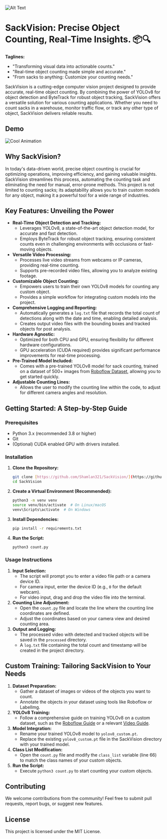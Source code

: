 ![Alt Text](https://wheat-rail-813665.hostingersite.com/SACK.png)



# SackVision: Precise Object Counting, Real-Time Insights. 📦🔍

**Taglines:**

* "Transforming visual data into actionable counts."
* "Real-time object counting made simple and accurate."
* "From sacks to anything: Customize your counting needs."

SackVision is a cutting-edge computer vision project designed to provide accurate, real-time object counting. By combining the power of YOLOv8 for object detection and ByteTrack for robust object tracking, SackVision offers a versatile solution for various counting applications. Whether you need to count sacks in a warehouse, monitor traffic flow, or track any other type of object, SackVision delivers reliable results.

## Demo
![Cool Animation](Demo1.gif)


## Why SackVision?

In today's data-driven world, precise object counting is crucial for optimizing operations, improving efficiency, and gaining valuable insights. SackVision streamlines this process, automating the counting task and eliminating the need for manual, error-prone methods. This project is not limited to counting sacks; its adaptability allows you to train custom models for any object, making it a powerful tool for a wide range of industries.

## Key Features: Unveiling the Power

* **Real-Time Object Detection and Tracking:**
    * Leverages YOLOv8, a state-of-the-art object detection model, for accurate and fast detection.
    * Employs ByteTrack for robust object tracking, ensuring consistent counts even in challenging environments with occlusions or fast-moving objects.
* **Versatile Video Processing:**
    * Processes live video streams from webcams or IP cameras, providing real-time counting.
    * Supports pre-recorded video files, allowing you to analyze existing footage.
* **Customizable Object Counting:**
    * Empowers users to train their own YOLOv8 models for counting any custom object.
    * Provides a simple workflow for integrating custom models into the project.
* **Comprehensive Logging and Reporting:**
    * Automatically generates a `log.txt` file that records the total count of detections along with the date and time, enabling detailed analysis.
    * Creates output video files with the bounding boxes and tracked objects for post analysis.
* **Hardware Agnostic:**
    * Optimized for both CPU and GPU, ensuring flexibility for different hardware configurations.
    * GPU acceleration (CUDA required) provides significant performance improvements for real-time processing.
* **Pre-Trained Model Included:**
    * Comes with a pre-trained YOLOv8 model for sack counting, trained on a dataset of 500+ images from [Roboflow Dataset](https://universe.roboflow.com/huui/engro-sack/dataset/1), allowing you to get started quickly.
* **Adjustable Counting Lines:**
    * Allows the user to modify the counting line within the code, to adjust for different camera angles and resolution.

## Getting Started: A Step-by-Step Guide

### Prerequisites

* Python 3.x (recommended 3.8 or higher)
* Git
* (Optional) CUDA enabled GPU with drivers installed.

### Installation

1.  **Clone the Repository:**

    ```bash
    git clone [https://github.com/Shamlan321/SackVision/](https://github.com/Shamlan321/SackVision/)
    cd SackVision
    ```

2.  **Create a Virtual Environment (Recommended):**

    ```bash
    python3 -m venv venv
    source venv/bin/activate  # On Linux/macOS
    venv\Scripts\activate  # On Windows
    ```

3.  **Install Dependencies:**

    ```bash
    pip install -r requirements.txt
    ```

4.  **Run the Script:**

    ```bash
    python3 count.py
    ```

### Usage Instructions

1.  **Input Selection:**
    * The script will prompt you to enter a video file path or a camera device ID.
    * For camera input, enter the device ID (e.g., `0` for the default webcam).
    * For video input, drag and drop the video file into the terminal.
2.  **Counting Line Adjustment:**
    * Open the `count.py` file and locate the line where the counting line coordinates are defined.
    * Adjust the coordinates based on your camera view and desired counting area.
3.  **Output and Logging:**
    * The processed video with detected and tracked objects will be saved in the `processed` directory.
    * A `log.txt` file containing the total count and timestamp will be created in the project directory.

## Custom Training: Tailoring SackVision to Your Needs

1.  **Dataset Preparation:**
    * Gather a dataset of images or videos of the objects you want to count.
    * Annotate the objects in your dataset using tools like Roboflow or LabelImg.
2.  **YOLOv8 Training:**
    * Follow a comprehensive guide on training YOLOv8 on a custom dataset, such as the [Roboflow Guide](https://blog.roboflow.com/how-to-train-yolov8-on-a-custom-dataset) or a relevant [Video Guide](https://www.youtube.com/watch?v=wuZtUMEiKWY&t=547s).
3.  **Model Integration:**
    * Rename your trained YOLOv8 model to `yolov8_custom.pt`.
    * Replace the existing `yolov8_custom.pt` file in the SackVision directory with your trained model.
4.  **Class List Modification:**
    * Open the `count.py` file and modify the `class_list` variable (line 66) to match the class names of your custom objects.
5.  **Run the Script:**
    * Execute `python3 count.py` to start counting your custom objects.

## Contributing

We welcome contributions from the community! Feel free to submit pull requests, report bugs, or suggest new features.

## License

This project is licensed under the MIT License.
